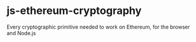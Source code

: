 # js-ethereum-cryptography
Every cryptographic primitive needed to work on Ethereum, for the browser and Node.js
